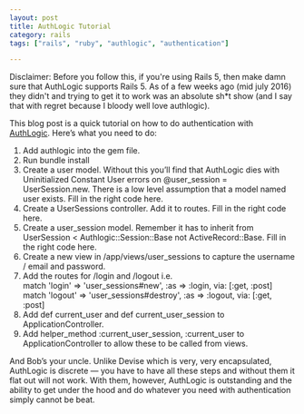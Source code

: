 ```yaml
---
layout: post
title: AuthLogic Tutorial
category: rails
tags: ["rails", "ruby", "authlogic", "authentication"]

---
```

Disclaimer: Before you follow this, if you're using Rails 5, then make damn sure that AuthLogic supports Rails 5.  As of a few weeks ago (mid july 2016) they didn't and trying to get it to work was an absolute sh*t show (and I say that with regret because I bloody well love authlogic).

This blog post is a quick tutorial on how to do authentication with [AuthLogic](https://github.com/binarylogic/authlogic).  Here’s what you need to do:

1.  Add authlogic into the gem file.
2.  Run bundle install
3.  Create a user model. Without this you’ll find that AuthLogic dies with Uninitialized Constant User errors on @user_session = UserSession.new.  There is a low level assumption that a model named user exists.  Fill in the right code here.
4.  Create a UserSessions controller.  Add it to routes.  Fill in the right code here.
5.  Create a user_session model.  Remember it has to inherit from UserSession < Authlogic::Session::Base not ActiveRecord::Base.  Fill in the right code here.
6.  Create a new view in /app/views/user_sessions to capture the username / email and password.
7.  Add the routes for /login and /logout i.e. <br/>
match 'login' => 'user_sessions#new', :as => :login, via: [:get, :post]<br/>
match 'logout' => 'user_sessions#destroy', :as => :logout, via: [:get, :post]<br/>
8.  Add def current_user and def current_user_session to ApplicationController.
9.  Add helper_method :current_user_session, :current_user to ApplicationController to allow these to be called from views.

And Bob’s your uncle.  Unlike Devise which is very, very encapsulated, AuthLogic is discrete — you have to have all these steps and without them it flat out will not work.  With them, however, AuthLogic is outstanding and the ability to get under the hood and do whatever you need with authentication simply cannot be beat.